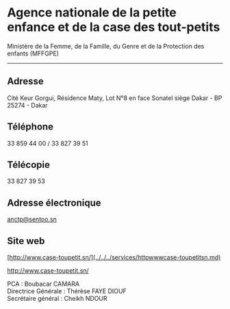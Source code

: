 # Agence nationale de la petite enfance et de la case des tout-petits

Ministère de la Femme, de la Famille, du Genre et de la Protection des enfants (MFFGPE)  

------------------------------------------------------------------------------------------

**Adresse**
-----------

Cité Keur Gorgui, Résidence Maty, Lot N°8 en face Sonatel siège Dakar - BP 25274 - Dakar

**Téléphone**
-------------

33 859 44 00 / 33 827 39 51

**Télécopie**
-------------

33 827 39 53

**Adresse électronique**
------------------------

[anctp@sentoo.sn](../../../services/anctpsentoosn.md)

**Site web**
------------

[http://www.case-toupetit.sn/](../../../services/httpwwwcase-toupetitsn.md)

http://www.case-toupetit.sn/

PCA : Boubacar CAMARA  
Directrice Générale : Thérèse FAYE DIOUF  
Secrétaire général : Cheikh NDOUR
